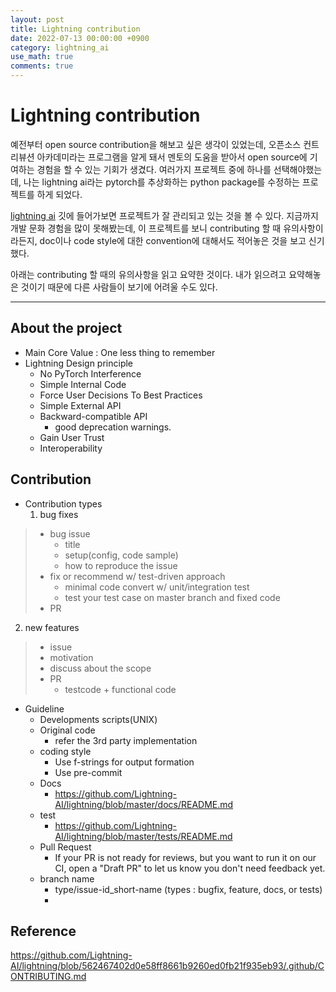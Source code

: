 ```yaml
---
layout: post
title: Lightning contribution
date: 2022-07-13 00:00:00 +0900
category: lightning_ai
use_math: true
comments: true
---
```


# Lightning contribution

예전부터 open source contribution을 해보고 싶은 생각이 있었는데, 오픈소스 컨트리뷰션 아카데미라는 프로그램을 알게 돼서 멘토의 도움을 받아서 open source에 기여하는 경험을 할 수 있는 기회가 생겼다. 여러가지 프로젝트 중에 하나를 선택해야했는데, 나는 lightning ai라는 pytorch를 추상화하는 python package를 수정하는 프로젝트를 하게 되었다.

[lightning ai](https://github.com/Lightning-AI/lightning) 깃에 들어가보면 프로젝트가 잘 관리되고 있는 것을 볼 수 있다. 지금까지 개발 문화 경험을 많이 못해봤는데, 이 프로젝트를 보니 contributing 할 때 유의사항이라든지, doc이나 code style에 대한 convention에 대해서도 적어놓은 것을 보고 신기했다.

아래는 contributing 할 때의 유의사항을 읽고 요약한 것이다. 내가 읽으려고 요약해놓은 것이기 때문에 다른 사람들이 보기에 어려울 수도 있다.

---

## About the project

- Main Core Value : One less thing to remember
- Lightning Design principle
  - No PyTorch Interference
  - Simple Internal Code
  - Force User Decisions To Best Practices
  - Simple External API
  - Backward-compatible API
    - good deprecation warnings.
  - Gain User Trust
  - Interoperability

## Contribution

- Contribution types
  1. bug fixes
>
> - bug issue
>   - title
>   - setup(config, code sample)
>   - how to reproduce the issue
> - fix or recommend w/ test-driven approach
>   - minimal code convert w/ unit/integration test
>   - test your test case on master branch and fixed code
> - PR


  2. new features
>
>- issue
> - motivation
> - discuss about the scope
> - PR
>   - testcode + functional code

- Guideline
  - Developments scripts(UNIX)
  - Original code
    - refer the 3rd party implementation
  - coding style
    - Use f-strings for output formation
    - Use pre-commit
  - Docs
    - https://github.com/Lightning-AI/lightning/blob/master/docs/README.md
  - test
    - https://github.com/Lightning-AI/lightning/blob/master/tests/README.md
  - Pull Request
    - If your PR is not ready for reviews, but you want to run it on our CI, open a "Draft PR" to let us know you don't need feedback yet.
  - branch name
    - type/issue-id_short-name (types : bugfix, feature, docs, or tests)
    - 
## Reference

<https://github.com/Lightning-AI/lightning/blob/562467402d0e58ff8661b9260ed0fb21f935eb93/.github/CONTRIBUTING.md>
